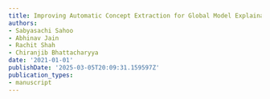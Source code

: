 ```yaml
---
title: Improving Automatic Concept Extraction for Global Model Explainability
authors:
- Sabyasachi Sahoo
- Abhinav Jain
- Rachit Shah
- Chiranjib Bhattacharyya
date: '2021-01-01'
publishDate: '2025-03-05T20:09:31.159597Z'
publication_types:
- manuscript
---
```


